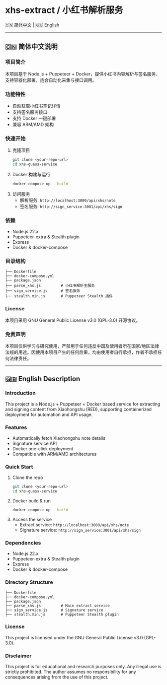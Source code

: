 # xhs-extract / 小红书解析服务

[🇨🇳 简体中文](#简体中文说明) | [🇬🇧 English](#english-description)

---

## <a id="简体中文说明">🇨🇳 简体中文说明</a>

### 项目简介
本项目基于 Node.js + Puppeteer + Docker，提供小红书内容解析与签名服务，支持容器化部署，适合自动化采集与接口调用。

### 功能特性
- 自动获取小红书笔记详情
- 支持签名服务接口
- 支持 Docker 一键部署
- 兼容 ARM/AMD 架构

### 快速开始
1. 克隆项目
   ```bash
   git clone <your-repo-url>
   cd xhs-guess-service
   ```
2. Docker 构建与运行
   ```bash
   docker-compose up --build
   ```
3. 访问服务
   - 解析服务: `http://localhost:3000/api/xhs/note`
   - 签名服务: `http://sign_service:3001/api/xhs/sign`

### 依赖
- Node.js 22.x
- Puppeteer-extra & Stealth plugin
- Express
- Docker & docker-compose

### 目录结构
```
├── Dockerfile
├── docker-compose.yml
├── package.json
├── parse_xhs.js         # 小红书解析主服务
├── sign_service.js      # 签名服务
├── stealth.min.js       # Puppeteer Stealth 插件
```

### License
本项目采用 GNU General Public License v3.0 (GPL-3.0) 开源协议。

### 免责声明
本项目仅供学习与研究使用，严禁用于任何违反中国及使用者所在国家/地区法律法规的用途。因使用本项目产生的任何后果，均由使用者自行承担，作者不承担任何法律责任。

---

## <a id="english-description">🇬🇧 English Description</a>

### Introduction
This project is a Node.js + Puppeteer + Docker based service for extracting and signing content from Xiaohongshu (RED), supporting containerized deployment for automation and API usage.

### Features
- Automatically fetch Xiaohongshu note details
- Signature service API
- Docker one-click deployment
- Compatible with ARM/AMD architectures

### Quick Start
1. Clone the repo
   ```bash
   git clone <your-repo-url>
   cd xhs-guess-service
   ```
2. Docker build & run
   ```bash
   docker-compose up --build
   ```
3. Access the service
   - Extract service: `http://localhost:3000/api/xhs/note`
   - Signature service: `http://sign_service:3001/api/xhs/sign`

### Dependencies
- Node.js 22.x
- Puppeteer-extra & Stealth plugin
- Express
- Docker & docker-compose

### Directory Structure
```
├── Dockerfile
├── docker-compose.yml
├── package.json
├── parse_xhs.js         # Main extract service
├── sign_service.js      # Signature service
├── stealth.min.js       # Puppeteer Stealth plugin
```

### License
This project is licensed under the GNU General Public License v3.0 (GPL-3.0).

### Disclaimer
This project is for educational and research purposes only. Any illegal use is strictly prohibited. The author assumes no responsibility for any consequences arising from the use of this project.
